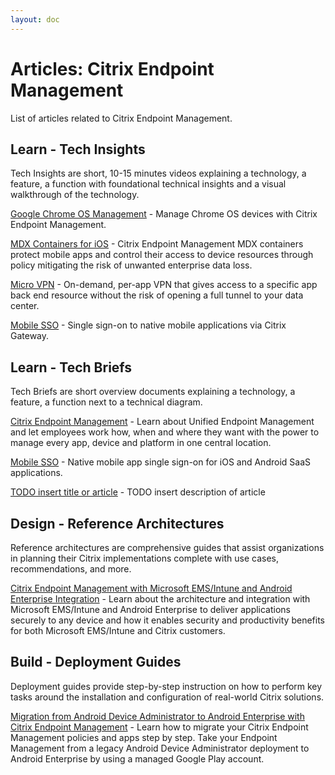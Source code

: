 ```yaml
---
layout: doc
---
```

# Articles: Citrix Endpoint Management

List of articles related to Citrix Endpoint Management.

## Learn - Tech Insights

Tech Insights are short, 10-15 minutes videos explaining a technology, a feature, a function with foundational technical insights and a visual walkthrough of the technology.

[Google Chrome OS Management](/en-us/tech-zone/learn/tech-insights/google-chrome-os-management.html) - Manage Chrome OS devices with Citrix Endpoint Management.

[MDX Containers for iOS](/en-us/tech-zone/learn/tech-insights/mdx-containers.html) - Citrix Endpoint Management MDX containers protect mobile apps and control their access to device resources through policy mitigating the risk of unwanted enterprise data loss.

[Micro VPN](/en-us/tech-zone/learn/tech-insights/micro-vpn.html) - On-demand, per-app VPN that gives access to a specific app back end resource without the risk of opening a full tunnel to your data center.

[Mobile SSO](/en-us/tech-zone/learn/tech-insights/mobile-sso.html) - Single sign-on to native mobile applications via Citrix Gateway.

## Learn - Tech Briefs

Tech Briefs are short overview documents explaining a technology, a feature, a function next to a technical diagram.

[Citrix Endpoint Management](/en-us/tech-zone/learn/tech-briefs/citrix-endpoint-management.html) - Learn about Unified Endpoint Management and let employees work how, when and where they want with the power to manage every app, device and platform in one central location.

[Mobile SSO](/en-us/tech-zone/learn/tech-briefs/mobile-sso.html) - Native mobile app single sign-on for iOS and Android SaaS applications.

[TODO insert title or article](/en-us/tech-zone/learn/tech-briefs/martin-zugec.html) - TODO insert description of article

## Design - Reference Architectures

Reference architectures are comprehensive guides that assist organizations in planning their Citrix implementations complete with use cases, recommendations, and more.

[Citrix Endpoint Management with Microsoft EMS/Intune and Android Enterprise Integration](/en-us/tech-zone/design/reference-architectures/citrix-endpoint-management.html) - Learn about the architecture and integration with Microsoft EMS/Intune and Android Enterprise to deliver applications securely to any device and how it enables security and productivity benefits for both Microsoft EMS/Intune and Citrix customers.

## Build - Deployment Guides

Deployment guides provide step-by-step instruction on how to perform key tasks around the installation and configuration of real-world Citrix solutions.

[Migration from Android Device Administrator to Android Enterprise with Citrix Endpoint Management](/en-us/tech-zone/build/deployment-guides/android-device-administrator-to-android-enterprise.html) - Learn how to migrate your Citrix Endpoint Management policies and apps step by step. Take your Endpoint Management from a legacy Android Device Administrator deployment to Android Enterprise by using a managed Google Play account.

